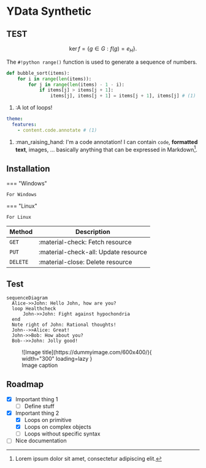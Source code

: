 # YData Synthetic


## TEST 

$$
\operatorname{ker} f=\{g\in G:f(g)=e_{H}\}{\mbox{.}}
$$

The `#!python range()` function is used to generate a sequence of numbers.
``` py title="bubble_sort.py" linenums="1" hl_lines="2 3"
def bubble_sort(items):
    for i in range(len(items)):
        for j in range(len(items) - 1 - i):
            if items[j] > items[j + 1]:
                items[j], items[j + 1] = items[j + 1], items[j] # (1)
```

1. :A lot of loops!

``` yaml
theme:
  features:
    - content.code.annotate # (1)
```

1. :man_raising_hand: I'm a code annotation! I can contain `code`, __formatted
    text__, images, ... basically anything that can be expressed in Markdown[^1].

[^1]: Lorem ipsum dolor sit amet, consectetur adipiscing elit.

## Installation

=== "Windows"

    For Windows

=== "Linux"

    For Linux


| Method      | Description                          |
| ----------- | ------------------------------------ |
| `GET`       | :material-check:     Fetch resource  |
| `PUT`       | :material-check-all: Update resource |
| `DELETE`    | :material-close:     Delete resource |

## Test

``` mermaid
sequenceDiagram
  Alice->>John: Hello John, how are you?
  loop Healthcheck
      John->>John: Fight against hypochondria
  end
  Note right of John: Rational thoughts!
  John-->>Alice: Great!
  John->>Bob: How about you?
  Bob-->>John: Jolly good!
```



<figure markdown>
  ![Image title](https://dummyimage.com/600x400/){ width="300" loading=lazy }
  <figcaption>Image caption</figcaption>
</figure>

## Roadmap

- [X] Important thing 1
    - [ ] Define stuff
- [X] Important thing 2
    - [X] Loops on primitive
    - [X] Loops on complex objects
    - [ ] Loops without specific syntax
- [ ] Nice documentation